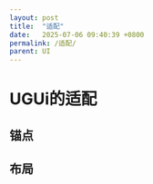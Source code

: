```yaml
---
layout: post
title:  "适配"
date:   2025-07-06 09:40:39 +0800
permalink: /适配/
parent: UI
---
```


# UGUi的适配

## 锚点
## 布局